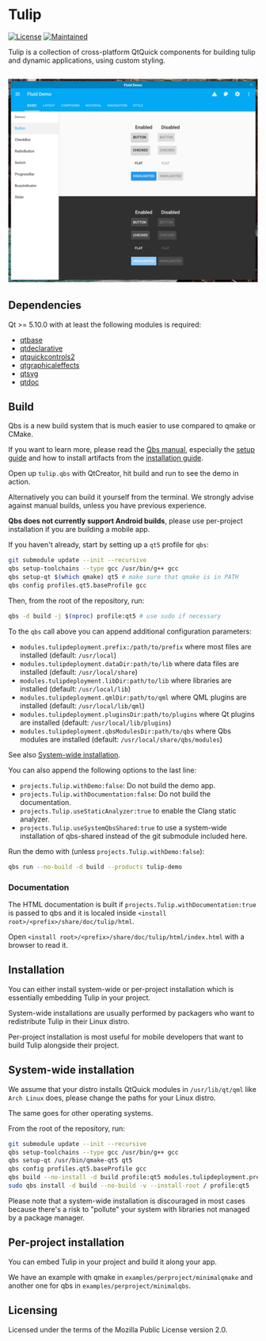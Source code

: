 Tulip
=====


[![License](https://img.shields.io/badge/license-MPL2-blue.svg)](https://www.mozilla.org/en-US/MPL/2.0/)
[![Maintained](https://img.shields.io/maintenance/yes/2018.svg)](https://github.com/tulipos/tulip/commits/develop)

Tulip is a collection of cross-platform QtQuick components for building tulip and dynamic applications,
using custom styling.

## ![Desktop](.github/demo.png)

## Dependencies

Qt >= 5.10.0 with at least the following modules is required:

 * [qtbase](http://code.qt.io/cgit/qt/qtbase.git)
 * [qtdeclarative](http://code.qt.io/cgit/qt/qtdeclarative.git)
 * [qtquickcontrols2](http://code.qt.io/cgit/qt/qtquickcontrols2.git)
 * [qtgraphicaleffects](http://code.qt.io/cgit/qt/qtgraphicaleffects.git)
 * [qtsvg](http://code.qt.io/cgit/qt/qtsvg.git)
 * [qtdoc](http://code.qt.io/cgit/qt/qtdoc.git)

## Build

Qbs is a new build system that is much easier to use compared to qmake or CMake.

If you want to learn more, please read the [Qbs manual](http://doc.qt.io/qbs/index.html),
especially the [setup guide](http://doc.qt.io/qbs/configuring.html) and how to install artifacts
from the [installation guide](http://doc.qt.io/qbs/installing-files.html).

Open up `tulip.qbs` with QtCreator, hit build and run to see the demo in action.

Alternatively you can build it yourself from the terminal.
We strongly advise against manual builds, unless you have previous experience.

**Qbs does not currently support Android builds**, please use per-project installation
if you are building a mobile app.

If you haven't already, start by setting up a `qt5` profile for `qbs`:

```sh
git submodule update --init --recursive
qbs setup-toolchains --type gcc /usr/bin/g++ gcc
qbs setup-qt $(which qmake) qt5 # make sure that qmake is in PATH
qbs config profiles.qt5.baseProfile gcc
```

Then, from the root of the repository, run:

```sh
qbs -d build -j $(nproc) profile:qt5 # use sudo if necessary
```

To the `qbs` call above you can append additional configuration parameters:

 * `modules.tulipdeployment.prefix:/path/to/prefix` where most files are installed (default: `/usr/local`)
 * `modules.tulipdeployment.dataDir:path/to/lib` where data files are installed (default: `/usr/local/share`)
 * `modules.tulipdeployment.libDir:path/to/lib` where libraries are installed (default: `/usr/local/lib`)
 * `modules.tulipdeployment.qmlDir:path/to/qml` where QML plugins are installed (default: `/usr/local/lib/qml`)
 * `modules.tulipdeployment.pluginsDir:path/to/plugins` where Qt plugins are installed (default: `/usr/local/lib/plugins`)
 * `modules.tulipdeployment.qbsModulesDir:path/to/qbs` where Qbs modules are installed (default: `/usr/local/share/qbs/modules`)

See also [System-wide installation](#system-wide-installation).

You can also append the following options to the last line:

 * `projects.Tulip.withDemo:false`: Do not build the demo app.
 * `projects.Tulip.withDocumentation:false`: Do not build the documentation.
 * `projects.Tulip.useStaticAnalyzer:true` to enable the Clang static analyzer.
 * `projects.Tulip.useSystemQbsShared:true` to use a system-wide installation of qbs-shared
   instead of the git submodule included here.

Run the demo with (unless `projects.Tulip.withDemo:false`):

```sh
qbs run --no-build -d build --products tulip-demo
```

### Documentation

The HTML documentation is built if `projects.Tulip.withDocumentation:true` is passed
to qbs and it is localed inside `<install root>/<prefix>/share/doc/tulip/html`.

Open `<install root>/<prefix>/share/doc/tulip/html/index.html` with a browser to read it.

## Installation

You can either install system-wide or per-project installation which
is essentially embedding Tulip in your project.

System-wide installations are usually performed by packagers who want
to redistribute Tulip in their Linux distro.

Per-project installation is most useful for mobile developers that
want to build Tulip alongside their project.

## System-wide installation

We assume that your distro installs QtQuick modules in `/usr/lib/qt/qml`
like `Arch Linux` does, please change the paths for your Linux distro.

The same goes for other operating systems.

From the root of the repository, run:

```sh
git submodule update --init --recursive
qbs setup-toolchains --type gcc /usr/bin/g++ gcc
qbs setup-qt /usr/bin/qmake-qt5 qt5
qbs config profiles.qt5.baseProfile gcc
qbs build --no-install -d build profile:qt5 modules.tulipdeployment.prefix:/usr modules.tulipdeployment.qmlDir:/usr/lib/qt/qml
sudo qbs install -d build --no-build -v --install-root / profile:qt5
```

Please note that a system-wide installation is discouraged in most cases
because there's a risk to "pollute" your system with libraries not
managed by a package manager.

## Per-project installation

You can embed Tulip in your project and build it along your app.

We have an example with qmake in `examples/perproject/minimalqmake`
and another one for qbs in `examples/perproject/minimalqbs`.

## Licensing

Licensed under the terms of the Mozilla Public License version 2.0.

